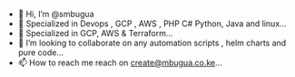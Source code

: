 - 👋 Hi, I’m @smbugua
- 👀 Specialized in  Devops , GCP , AWS , PHP C# Python, Java and linux...
- 🌱 Specialized in GCP, AWS & Terraform...
- 💞️ I’m looking to collaborate on any automation scripts , helm charts and pure code...
- 📫 How to reach me reach on create@mbugua.co.ke...

<!---
smbugua/smbugua is a ✨ special ✨ repository because its `README.md` (this file) appears on your GitHub profile.
You can click the Preview link to take a look at your changes.
--->
